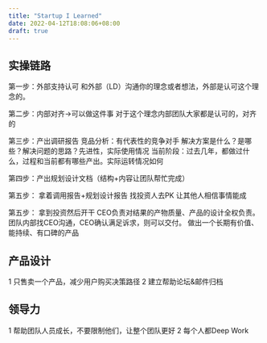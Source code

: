 ```yaml
---
title: "Startup I Learned"
date: 2022-04-12T18:08:06+08:00
draft: true
---
```


## 实操链路

第一步：外部支持认可
和外部（LD）沟通你的理念或者想法，外部是认可这个理念的。

第二步：内部对齐->可以做这件事
对于这个理念内部团队大家都是认可的，对齐的 

第三步：产出调研报告
竞品分析：有代表性的竞争对手 解决方案是什么？是哪些？解决问题的思路？先进性，实际使用情况
当前阶段：过去几年，都做过什么，过程和当前都有哪些产出。实际运转情况如何

第四步：产出规划设计文档（结构+内容让团队帮忙完成）

第五步： 拿着调用报告+规划设计报告 找投资人去PK 让其他人相信事情能成

第五步： 拿到投资然后开干
CEO负责对结果的产物质量、产品的设计全权负责。团队内部找CEO沟通，CEO确认满足诉求，则可以交付。
做出一个长期有价值、能持续、有口碑的产品

## 产品设计

1 只售卖一个产品，减少用户购买决策路径 
2 建立帮助论坛&邮件归档

## 领导力

1 帮助团队人员成长，不要限制他们，让整个团队更好
2 每个人都Deep Work

